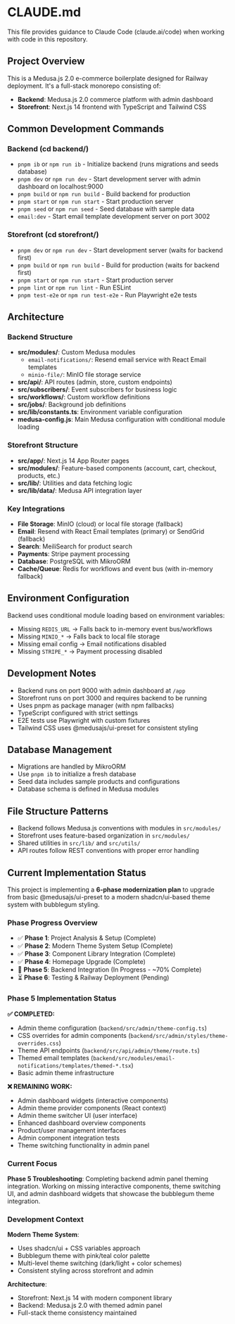 # CLAUDE.md

This file provides guidance to Claude Code (claude.ai/code) when working with code in this repository.

## Project Overview

This is a Medusa.js 2.0 e-commerce boilerplate designed for Railway deployment. It's a full-stack monorepo consisting of:

- **Backend**: Medusa.js 2.0 commerce platform with admin dashboard
- **Storefront**: Next.js 14 frontend with TypeScript and Tailwind CSS

## Common Development Commands

### Backend (cd backend/)
- `pnpm ib` or `npm run ib` - Initialize backend (runs migrations and seeds database)
- `pnpm dev` or `npm run dev` - Start development server with admin dashboard on localhost:9000
- `pnpm build` or `npm run build` - Build backend for production
- `pnpm start` or `npm run start` - Start production server
- `pnpm seed` or `npm run seed` - Seed database with sample data
- `email:dev` - Start email template development server on port 3002

### Storefront (cd storefront/)
- `pnpm dev` or `npm run dev` - Start development server (waits for backend first)
- `pnpm build` or `npm run build` - Build for production (waits for backend first)
- `pnpm start` or `npm run start` - Start production server
- `pnpm lint` or `npm run lint` - Run ESLint
- `pnpm test-e2e` or `npm run test-e2e` - Run Playwright e2e tests

## Architecture

### Backend Structure
- **src/modules/**: Custom Medusa modules
  - `email-notifications/`: Resend email service with React Email templates
  - `minio-file/`: MinIO file storage service
- **src/api/**: API routes (admin, store, custom endpoints)
- **src/subscribers/**: Event subscribers for business logic
- **src/workflows/**: Custom workflow definitions
- **src/jobs/**: Background job definitions
- **src/lib/constants.ts**: Environment variable configuration
- **medusa-config.js**: Main Medusa configuration with conditional module loading

### Storefront Structure
- **src/app/**: Next.js 14 App Router pages
- **src/modules/**: Feature-based components (account, cart, checkout, products, etc.)
- **src/lib/**: Utilities and data fetching logic
- **src/lib/data/**: Medusa API integration layer

### Key Integrations
- **File Storage**: MinIO (cloud) or local file storage (fallback)
- **Email**: Resend with React Email templates (primary) or SendGrid (fallback)
- **Search**: MeiliSearch for product search
- **Payments**: Stripe payment processing
- **Database**: PostgreSQL with MikroORM
- **Cache/Queue**: Redis for workflows and event bus (with in-memory fallback)

## Environment Configuration

Backend uses conditional module loading based on environment variables:
- Missing `REDIS_URL` → Falls back to in-memory event bus/workflows
- Missing `MINIO_*` → Falls back to local file storage
- Missing email config → Email notifications disabled
- Missing `STRIPE_*` → Payment processing disabled

## Development Notes

- Backend runs on port 9000 with admin dashboard at `/app`
- Storefront runs on port 3000 and requires backend to be running
- Uses pnpm as package manager (with npm fallbacks)
- TypeScript configured with strict settings
- E2E tests use Playwright with custom fixtures
- Tailwind CSS uses @medusajs/ui-preset for consistent styling

## Database Management

- Migrations are handled by MikroORM
- Use `pnpm ib` to initialize a fresh database
- Seed data includes sample products and configurations
- Database schema is defined in Medusa modules

## File Structure Patterns

- Backend follows Medusa.js conventions with modules in `src/modules/`
- Storefront uses feature-based organization in `src/modules/`
- Shared utilities in `src/lib/` and `src/utils/`
- API routes follow REST conventions with proper error handling

## Current Implementation Status

This project is implementing a **6-phase modernization plan** to upgrade from basic @medusajs/ui-preset to a modern shadcn/ui-based theme system with bubblegum styling.

### Phase Progress Overview
- ✅ **Phase 1**: Project Analysis & Setup (Complete)
- ✅ **Phase 2**: Modern Theme System Setup (Complete)
- ✅ **Phase 3**: Component Library Integration (Complete)
- ✅ **Phase 4**: Homepage Upgrade (Complete)
- 🔄 **Phase 5**: Backend Integration (In Progress - ~70% Complete)
- ⏳ **Phase 6**: Testing & Railway Deployment (Pending)

### Phase 5 Implementation Status

**✅ COMPLETED:**
- Admin theme configuration (`backend/src/admin/theme-config.ts`)
- CSS overrides for admin components (`backend/src/admin/styles/theme-overrides.css`)
- Theme API endpoints (`backend/src/api/admin/theme/route.ts`)
- Themed email templates (`backend/src/modules/email-notifications/templates/themed-*.tsx`)
- Basic admin theme infrastructure

**❌ REMAINING WORK:**
- Admin dashboard widgets (interactive components)
- Admin theme provider components (React context)
- Admin theme switcher UI (user interface)
- Enhanced dashboard overview components
- Product/user management interfaces
- Admin component integration tests
- Theme switching functionality in admin panel

### Current Focus

**Phase 5 Troubleshooting**: Completing backend admin panel theming integration. Working on missing interactive components, theme switching UI, and admin dashboard widgets that showcase the bubblegum theme integration.

### Development Context

**Modern Theme System**: 
- Uses shadcn/ui + CSS variables approach
- Bubblegum theme with pink/teal color palette
- Multi-level theme switching (dark/light + color schemes)
- Consistent styling across storefront and admin

**Architecture**: 
- Storefront: Next.js 14 with modern component library
- Backend: Medusa.js 2.0 with themed admin panel
- Full-stack theme consistency maintained